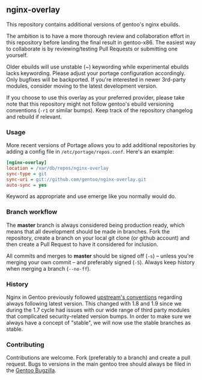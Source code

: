 ## nginx-overlay

This repository contains additional versions of gentoo's nginx ebuilds.

The ambition is to have a more thorough review and collaboration effort
in this repository before landing the final result in gentoo-x86. The easiest
way to collaborate is by reviewing/testing Pull Requests or submitting one
yourself.

Older ebuilds will use unstable (~) keywording while experimental ebuilds
lacks keywording. Please adjust your portage configuration accordingly.
Only bugfixes will be backported. If you're interested in newer 3rd-party
modules, consider moving to the latest development version.

If you choose to use this overlay as your preferred provider, please take note
that this repository might not follow gentoo's ebuild versioning conventions
(`-r1` or similar bumps). Keep track of the repository changelog and rebuild
if relevant.


### Usage

More recent versions of Portage allows you to add additional repositories by
adding a config file in `/etc/portage/repos.conf`. Here's an example:

```ini
[nginx-overlay]
location = /var/db/repos/nginx-overlay
sync-type = git
sync-uri = git://github.com/gentoo/nginx-overlay.git
auto-sync = yes
```

Keyword as appropriate and use emerge like you normally would do.


### Branch workflow

The **master** branch is always considered being production ready, which means
that all development should be made in branches. Fork the repository, create
a branch on your local git clone (or github account) and then create a Pull
Request to have it considered for inclusion.

All commits and merges to **master** should be signed off (`-s`) – unless you're
merging your own commit – and preferably signed (`-S`). Always keep
history when merging a branch (`--no-ff`).


### History

Nginx in Gentoo previously followed [upstream's conventions][1] regarding always
following latest version. This changed with 1.8 and 1.9 since we during the 1.7
cycle had issues with our wide range of third party modules that complicated
security-related version bumps. In order to make sure we always have a concept
of "stable", we will now use the stable branches as stable.


### Contributing

Contributions are welcome. Fork (preferably to a branch) and create a
pull request. Bugs to versions in the main gentoo tree should always be filed
in the [Gentoo Bugzilla][2].


[1]: http://nginx.com/blog/nginx-1-6-1-7-released/
[2]: http://bugs.gentoo.org
